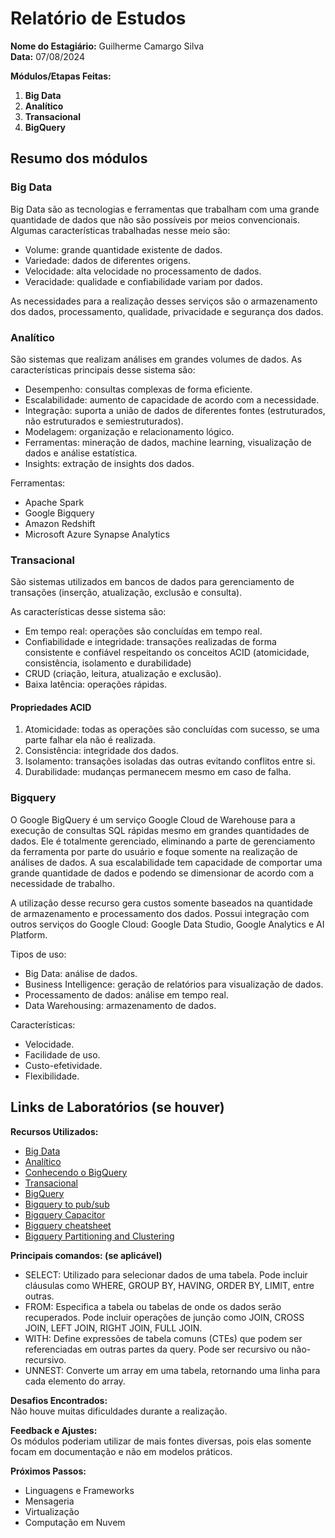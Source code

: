 # Relatório de Estudos

**Nome do Estagiário:** Guilherme Camargo Silva  
**Data:** 07/08/2024

**Módulos/Etapas Feitas:**  
1. **Big Data**
2. **Analítico**
3. **Transacional** 
4. **BigQuery**

## Resumo dos módulos 

### Big Data

Big Data são as tecnologias e ferramentas que trabalham com uma grande quantidade de dados que não são possíveis por meios convencionais. Algumas características trabalhadas nesse meio são:
- Volume: grande quantidade existente de dados.
- Variedade: dados de diferentes origens.
- Velocidade: alta velocidade no processamento de dados.
- Veracidade: qualidade e confiabilidade variam por dados.

As necessidades para a realização desses serviços são o armazenamento dos dados, processamento, qualidade, privacidade e segurança dos dados.

### Analítico

São sistemas que realizam análises em grandes volumes de dados. As características principais desse sistema são:
 - Desempenho: consultas complexas de forma eficiente.
 - Escalabilidade: aumento de capacidade de acordo com a necessidade.
 - Integração: suporta a união de dados de diferentes fontes (estruturados, não estruturados e semiestruturados).
 - Modelagem: organização e relacionamento lógico.
 - Ferramentas: mineração de dados, machine learning, visualização de dados e análise estatística.
 - Insights: extração de insights dos dados.

 Ferramentas:

 - Apache Spark
 - Google Bigquery
 - Amazon Redshift
 - Microsoft Azure Synapse Analytics

### Transacional

 São sistemas utilizados em bancos de dados para gerenciamento de transações (inserção, atualização, exclusão e consulta).

As características desse sistema são:
- Em tempo real: operações são concluídas em tempo real.
- Confiabilidade e integridade: transações realizadas de forma consistente e confiável respeitando os conceitos ACID (atomicidade, consistência, isolamento e durabilidade)
- CRUD (criação, leitura, atualização e exclusão).
- Baixa latência: operações rápidas.

#### Propriedades ACID

1. Atomicidade: todas as operações são concluídas com sucesso, se uma parte falhar ela não é realizada.
2. Consistência: integridade dos dados.
3. Isolamento: transações isoladas das outras evitando conflitos entre si.
4. Durabilidade: mudanças permanecem mesmo em caso de falha.

### Bigquery

O Google BigQuery é um serviço Google Cloud de Warehouse para a execução de consultas SQL rápidas mesmo em grandes quantidades de dados. Ele é totalmente gerenciado, eliminando a parte de gerenciamento da ferramenta por parte do usuário e foque somente na realização de análises de dados. A sua escalabilidade tem capacidade de comportar uma grande quantidade de dados e podendo se dimensionar de acordo com a necessidade de trabalho.

A utilização desse recurso gera custos somente baseados na quantidade de armazenamento e processamento dos dados. Possui integração com outros serviços do Google Cloud: Google Data Studio, Google Analytics e AI Platform.

Tipos de uso:
- Big Data: análise de dados.
- Business Intelligence: geração de relatórios para visualização de dados.
- Processamento de dados: análise em tempo real.
- Data Warehousing: armazenamento de dados.

Características:
- Velocidade.
- Facilidade de uso.
- Custo-efetividade.
- Flexibilidade.

## Links de Laboratórios (se houver)

**Recursos Utilizados:**  
- [Big Data](https://github.com/2RP-Squad404/Data_Science/blob/main/wiki/subpages/bigdata.md)
- [Analítico](https://github.com/2RP-Squad404/Data_Science/blob/main/wiki/subpages/analitico.md)
- [Conhecendo o BigQuery](https://www.youtube.com/watch?v=fZkEDWTSfB0)
- [Transacional](https://github.com/2RP-Squad404/Data_Science/blob/main/wiki/subpages/transacional.md)
- [BigQuery](https://github.com/2RP-Squad404/Data_Science/blob/main/wiki/subpages/bigquery.md)
- [Bigquery to pub/sub](https://cloud.google.com/pubsub/docs/bigquery?hl=pt-br)
- [Bigquery Capacitor](https://cloud.google.com/blog/products/bigquery/inside-capacitor-bigquerys-next-generation-columnar-storage-format)
- [Bigquery cheatsheet](https://cloud.google.com/blog/topics/developers-practitioners/query-big-bigquery-cheat-sheet)
- [Bigquery Partitioning and Clustering](https://medium.com/@chanon.krittapholchai/partitioning-and-clustering-in-google-bigquery-d197285b0578)

**Principais comandos: (se aplicável)**  
- SELECT: Utilizado para selecionar dados de uma tabela. Pode incluir cláusulas como WHERE, GROUP BY, HAVING, ORDER BY, LIMIT, entre outras.
- FROM: Especifica a tabela ou tabelas de onde os dados serão recuperados. Pode incluir operações de junção como JOIN, CROSS JOIN, LEFT JOIN, RIGHT JOIN, FULL JOIN.
- WITH: Define expressões de tabela comuns (CTEs) que podem ser referenciadas em outras partes da query. Pode ser recursivo ou não-recursivo.
- UNNEST: Converte um array em uma tabela, retornando uma linha para cada elemento do array. 

**Desafios Encontrados:**  
Não houve muitas dificuldades durante a realização.

**Feedback e Ajustes:**  
Os módulos poderiam utilizar de mais fontes diversas, pois elas somente focam em documentação e não em modelos práticos.

**Próximos Passos:**

- Linguagens e Frameworks
- Mensageria
- Virtualização
- Computação em Nuvem